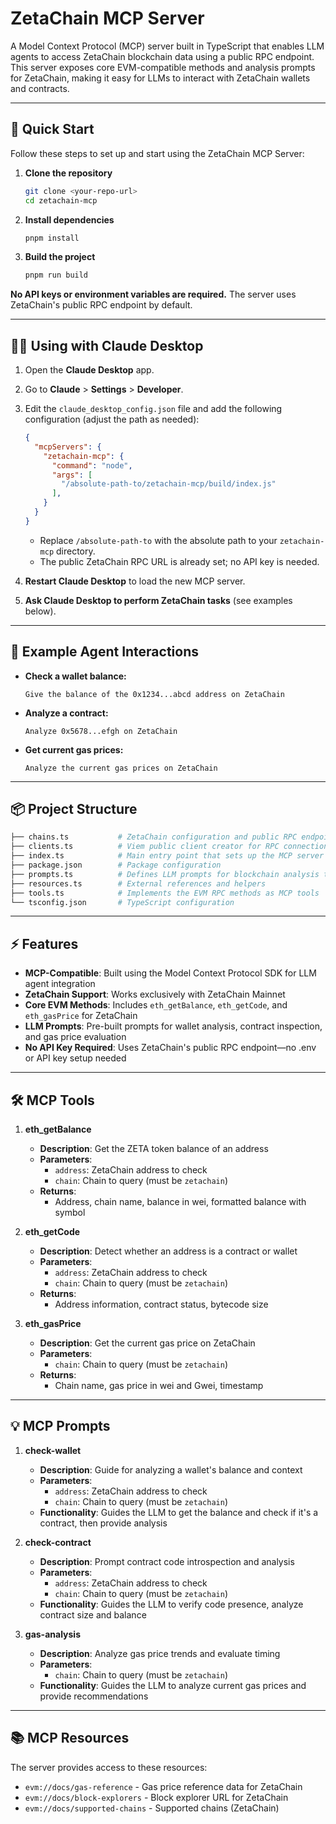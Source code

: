 # ZetaChain MCP Server

A Model Context Protocol (MCP) server built in TypeScript that enables LLM agents to access ZetaChain blockchain data using a public RPC endpoint. This server exposes core EVM-compatible methods and analysis prompts for ZetaChain, making it easy for LLMs to interact with ZetaChain wallets and contracts.

---

## 🚀 Quick Start

Follow these steps to set up and start using the ZetaChain MCP Server:

1. **Clone the repository**

   ```bash
   git clone <your-repo-url>
   cd zetachain-mcp
   ```

2. **Install dependencies**

   ```bash
   pnpm install
   ```

3. **Build the project**

   ```bash
   pnpm run build
   ```

**No API keys or environment variables are required.** The server uses ZetaChain's public RPC endpoint by default.

---

## 🧑‍💻 Using with Claude Desktop

1. Open the **Claude Desktop** app.
2. Go to **Claude** > **Settings** > **Developer**.
3. Edit the `claude_desktop_config.json` file and add the following configuration (adjust the path as needed):

   ```json
   {
     "mcpServers": {
       "zetachain-mcp": {
         "command": "node",
         "args": [
           "/absolute-path-to/zetachain-mcp/build/index.js"
         ],        
       }
     }
   }
   ```
   - Replace `/absolute-path-to` with the absolute path to your `zetachain-mcp` directory.
   - The public ZetaChain RPC URL is already set; no API key is needed.

4. **Restart Claude Desktop** to load the new MCP server.
5. **Ask Claude Desktop to perform ZetaChain tasks** (see examples below).

---

## 📝 Example Agent Interactions

- **Check a wallet balance:**
  ```
  Give the balance of the 0x1234...abcd address on ZetaChain
  ```
- **Analyze a contract:**
  ```
  Analyze 0x5678...efgh on ZetaChain
  ```
- **Get current gas prices:**
  ```
  Analyze the current gas prices on ZetaChain
  ```

---

## 📦 Project Structure

```bash
├── chains.ts           # ZetaChain configuration and public RPC endpoint
├── clients.ts          # Viem public client creator for RPC connections
├── index.ts            # Main entry point that sets up the MCP server
├── package.json        # Package configuration
├── prompts.ts          # Defines LLM prompts for blockchain analysis tasks
├── resources.ts        # External references and helpers
├── tools.ts            # Implements the EVM RPC methods as MCP tools
└── tsconfig.json       # TypeScript configuration
```

---

## ⚡ Features

- **MCP-Compatible**: Built using the Model Context Protocol SDK for LLM agent integration
- **ZetaChain Support**: Works exclusively with ZetaChain Mainnet
- **Core EVM Methods**: Includes `eth_getBalance`, `eth_getCode`, and `eth_gasPrice` for ZetaChain
- **LLM Prompts**: Pre-built prompts for wallet analysis, contract inspection, and gas price evaluation
- **No API Key Required**: Uses ZetaChain's public RPC endpoint—no .env or API key setup needed

---

## 🛠️ MCP Tools

1. **eth_getBalance**
   - **Description**: Get the ZETA token balance of an address
   - **Parameters**:
     - `address`: ZetaChain address to check
     - `chain`: Chain to query (must be `zetachain`)
   - **Returns**: 
     - Address, chain name, balance in wei, formatted balance with symbol

2. **eth_getCode**
   - **Description**: Detect whether an address is a contract or wallet
   - **Parameters**:
     - `address`: ZetaChain address to check
     - `chain`: Chain to query (must be `zetachain`)
   - **Returns**: 
     - Address information, contract status, bytecode size

3. **eth_gasPrice**
   - **Description**: Get the current gas price on ZetaChain
   - **Parameters**:
     - `chain`: Chain to query (must be `zetachain`)
   - **Returns**: 
     - Chain name, gas price in wei and Gwei, timestamp

---

## 💡 MCP Prompts

1. **check-wallet**
   - **Description**: Guide for analyzing a wallet's balance and context
   - **Parameters**:
     - `address`: ZetaChain address to check
     - `chain`: Chain to query (must be `zetachain`)
   - **Functionality**: Guides the LLM to get the balance and check if it's a contract, then provide analysis

2. **check-contract**
   - **Description**: Prompt contract code introspection and analysis
   - **Parameters**:
     - `address`: ZetaChain address to check
     - `chain`: Chain to query (must be `zetachain`)
   - **Functionality**: Guides the LLM to verify code presence, analyze contract size and balance

3. **gas-analysis**
   - **Description**: Analyze gas price trends and evaluate timing
   - **Parameters**:
     - `chain`: Chain to query (must be `zetachain`)
   - **Functionality**: Guides the LLM to analyze current gas prices and provide recommendations

---

## 📚 MCP Resources

The server provides access to these resources:
- `evm://docs/gas-reference` - Gas price reference data for ZetaChain
- `evm://docs/block-explorers` - Block explorer URL for ZetaChain
- `evm://docs/supported-chains` - Supported chains (ZetaChain)
